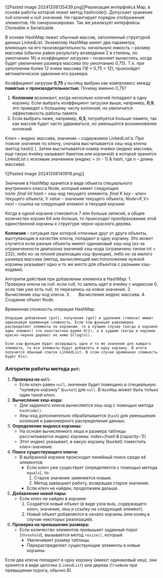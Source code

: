 
![[Pasted image 20241208135439.png]]Реализация интерфейса Map, в основе работы которой лежит метод hashcode(). Допускает хранение null ключей и null значений. Не гарантирует порядок отображения элементов. Не синхронизирован. Так же реализует интерфейсы Cloneable и Serializable.

В основе HashMap лежит обычный массив, заполненный структурой данных LinkedList. Экземпляр HashMap имеет два параметра, влияющих на его производительность: _начальную емкость_ – размер массива (обычно равен результату возведения 2 в степень, по умолчанию 16) и _коэффициент загрузки_ – позволяет вычислять, когда будет увеличение размера массива (по умолчанию 0,75). Т.е. при заполнении более 12 ячеек массива (16 * 0,75 = 12), произойдет автоматическое удвоение его размера.

Коэффициент загрузки **0,75** у `HashMap` выбран как компромисс между **памятью** и **производительностью**. Почему именно 0,75?
1. **Коллизии** возникают, когда несколько ключей попадают в одну корзину. Если выбрать коэффициент загрузки выше, например, **0,9**, это приведет к большему числу коллизий, но увеличится эффективность работы памяти.
2. Если выбрать ниже, например, **0,5**, потребуется больше памяти, так как массив будет часто удваиваться, но уменьшится возникновение коллизий.

Ключ – индекс массива, значение – содержимое LinkedList’а. При поиске значения по ключу, сначала высчитывается хэш-код ключа (метод hash() ). Затем высчитывается номер ячейки (индекс массива, еще такую ячейку называют бакетом или корзиной) в которой хранится LinkedList с искомым значением (индекс = (n - 1) & hash, где n – длина массива).

![[Pasted image 20241208140919.png]]

Значения в HashMap хранятся в виде объекта специального внутреннего класса Node, который имеет следующие поля: _final_ _int_ _hash_ – хэш-код текущего элемента; _final_ _K_ _key_ – ключ текущего объекта; _V value_ – значение текущего объекта; _Node<K,V> next_ – ссылка на следующий элемент в текущей корзине

Когда в одной корзине становится 7 или больше записей, а общее количество корзин 64 или больше, то происходит преобразование этой единственной корзины к структуре черно-красного дерева.

**Коллизия** – ситуация при которой отличные друг от друга объекты, выступающие в качестве ключа, попадают в одну корзину. Это может случится если разные объекты имеют одинаковый хэш-код (из-за ограниченности диапазона значений хэш-кода (ограничено типом int = 232), либо из-за плохой реализации хэш-функции), либо из-за малого размера массива (метод, вычисляющий местоположение нужной корзины указывает одно и то же место для объектов с разными хэш-кодами).

Алгоритм действий при добавлении элемента в HashMap:
1.       Проверка ключа на null: если null, то запись идет в ячейку с индексом 0, если там уже есть null, то перезапись на новое значение.
2.       Вычисление хэш-код ключа.
3.       Вычисление индекс массива.
4.       Создание объект Node.

Временная сложность операция HashMap:

	Операции добавления (put), получения (get) и удаления (remove) имеют одинаковую временную сложность. Если хэш-функция равномерно распределяет элементы по корзинам, то в лучшем случае (когда в корзине один элемент) это константное время O(1), а в худшем (когда в корзине красно-черное дерево) не ниже O(log(n)).
	
	Если хэш-функция будет возвращать одно и то же значение для каждого элемента, то все элементы будут добавлять в одну корзину. В итоге получится обычный список LinkedList. В этом случае временная сложность будет O(n).

### **Алгоритм работы метода `put`:**

1. **Проверка на `null`:**
    - Если ключ равен `null`, значение будет помещено в специальную "нулевую корзину" (`bucket`) для `null`. В `HashMap` может быть только один такой ключ.
2. **Вычисление хеш-кода:**
    - Для заданного ключа вычисляется хеш-код с помощью метода `hashCode()`.
    - Хеш-код дополнительно обрабатывается (`hash`) для уменьшения коллизий и равномерного распределения данных.
3. **Определение индекса корзины:**
    - На основе вычисленного хеша и размера таблицы рассчитывается индекс корзины: index=(hash & (capacity−1))
    - Этот индекс указывает, в какую корзину (bucket) поместить ключ-значение.
4. **Поиск существующего ключа:**
    - В выбранной корзине происходит линейный поиск среди её элементов:
        - Если ключ уже существует (определяется с помощью метода `equals`), то:
            1. Старое значение заменяется новым.
            2. Метод завершает работу, возвращая старое значение.
        - Если ключ не найден, продолжаем дальше.
5. **Добавление новой пары:**
    - Если ключ не найден в корзине:
        1. Создаётся новый объект (в виде узла `Node`, содержащего ключ, значение, хеш и ссылку на следующий элемент).
        2. Новый объект добавляется в начало корзины (или конец в случае некоторых реализаций).
6. **Проверка на превышение размера:**
    - Если количество элементов превышает заданный порог (`threshold`), вызывается метод `resize()`, который:
        - Увеличивает размер таблицы.
        - Перераспределяет существующие элементы в новые корзины.


Если два ключа попадают в одну корзину (имеют одинаковый хеш), они хранятся в виде цепочки (`LinkedList`) или дерева (`TreeNode` при превышении порога, обычно 8).